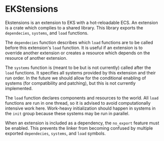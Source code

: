 # EKStensions
Ekstensions is an extension to EKS with a hot-reloadable ECS. 
 An extension is a crate which complies to a shared library. 
This library exports the `dependecies`, `systems`, and `load` functions. 

The `dependecies` function describes which `load` functions are to be called before this extension's `load` function. 
It is useful if an extension is to override another extension or creates a resource which depends on the resource of another extension. 

The `systems` function is (meant to 
be but is not currently) called after the `load` functions. 
It specifies all systems provided by this extension and their run order. 
In the future we should allow for the conditional enabling of systems (for compatibility and patching), but this is not currently implemented. 

The `load` function declares components and resources to the world. 
All `load` functions are run in one thread, so it is advised to avoid computationally intensive work here. 
Work-heavy initialization should happen in systems in the `init` group because these systems may be run in parallel. 

When an extension is included as a dependency, the `no_export` feature must be enabled. 
This prevents the linker from becoming confused by multiple exported `dependecies`, `systems`, and `load` symbols. 
